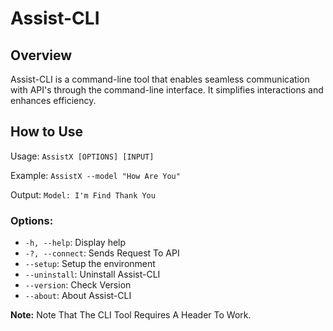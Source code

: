 <h1>Assist-CLI</h1>
<h2>Overview</h2>
<p>Assist-CLI is a command-line tool that enables seamless communication with API's through the command-line interface. It simplifies interactions and enhances efficiency.</p>

<h2>How to Use</h2>
<p>Usage: <code>AssistX [OPTIONS] [INPUT]</code></p>
<p>Example: <code>AssistX --model "How Are You"</code></p>
<p>Output: <code>Model: I'm Find Thank You </code></p>
<h3>Options:</h3>
<ul>
    <li><code>-h, --help</code>: Display help</li>
    <li><code>-?, --connect</code>: Sends Request To API</li>
    <li><code>--setup</code>: Setup the environment</li>
    <li><code>--uninstall</code>: Uninstall Assist-CLI</li>
    <li><code>--version</code>: Check Version</li>
    <li><code>--about</code>: About Assist-CLI</li>
</ul>

<p><strong>Note:</strong> Note That The CLI Tool Requires A Header To Work.</p>

</body>
</html>
